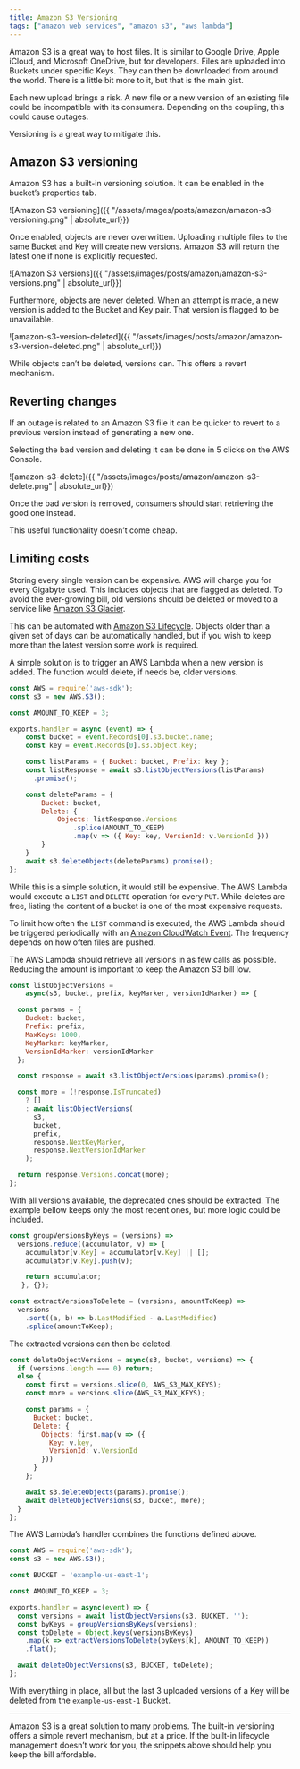 ```yaml
---
title: Amazon S3 Versioning
tags: ["amazon web services", "amazon s3", "aws lambda"]
---
```


Amazon S3 is a great way to host files. It is similar to Google Drive, Apple iCloud, and Microsoft OneDrive, but for developers. Files are uploaded into Buckets under specific Keys. They can then be downloaded from around the world. There is a little bit more to it, but that is the main gist.

Each new upload brings a risk. A new file or a new version of an existing file could be incompatible with its consumers. Depending on the coupling, this could cause outages.

Versioning is a great way to mitigate this.

## Amazon S3 versioning
Amazon S3 has a built-in versioning solution. It can be enabled in the bucket’s properties tab.

![Amazon S3 versioning]({{ "/assets/images/posts/amazon/amazon-s3-versioning.png" | absolute_url}})

Once enabled, objects are never overwritten. Uploading multiple files to the same Bucket and Key will create new versions. Amazon S3 will return the latest one if none is explicitly requested.

![Amazon S3 versions]({{ "/assets/images/posts/amazon/amazon-s3-versions.png" | absolute_url}})

Furthermore, objects are never deleted. When an attempt is made, a new version is added to the Bucket and Key pair. That version is flagged to be unavailable.

![amazon-s3-version-deleted]({{ "/assets/images/posts/amazon/amazon-s3-version-deleted.png" | absolute_url}})

While objects can’t be deleted, versions can. This offers a revert mechanism.

## Reverting changes
If an outage is related to an Amazon S3 file it can be quicker to revert to a previous version instead of generating a new one.

Selecting the bad version and deleting it can be done in 5 clicks on the AWS Console.

![amazon-s3-delete]({{ "/assets/images/posts/amazon/amazon-s3-delete.png" | absolute_url}})

Once the bad version is removed, consumers should start retrieving the good one instead.

This useful functionality doesn’t come cheap.

## Limiting costs
Storing every single version can be expensive. AWS will charge you for every Gigabyte used. This includes objects that are flagged as deleted. To avoid the ever-growing bill, old versions should be deleted or moved to a service like [Amazon S3 Glacier](https://aws.amazon.com/glacier/).

This can be automated with [Amazon S3 Lifecycle](https://aws.amazon.com/blogs/developer/amazon-s3-lifecycle-management/). Objects older than a given set of days can be automatically handled, but if you wish to keep more than the latest version some work is required.

A simple solution is to trigger an AWS Lambda when a new version is added. The function would delete, if needs be, older versions.

```javascript
const AWS = require('aws-sdk');
const s3 = new AWS.S3();

const AMOUNT_TO_KEEP = 3;

exports.handler = async (event) => {
    const bucket = event.Records[0].s3.bucket.name;
    const key = event.Records[0].s3.object.key;

    const listParams = { Bucket: bucket, Prefix: key };
    const listResponse = await s3.listObjectVersions(listParams)
      .promise();

    const deleteParams = {
        Bucket: bucket,
        Delete: {
            Objects: listResponse.Versions
                .splice(AMOUNT_TO_KEEP)
                .map(v => ({ Key: key, VersionId: v.VersionId }))
        }
    }
    await s3.deleteObjects(deleteParams).promise();
};
```

While this is a simple solution, it would still be expensive. The AWS Lambda would execute a `LIST` and `DELETE` operation for every `PUT`. While deletes are free, listing the content of a bucket is one of the most expensive requests.

To limit how often the `LIST` command is executed, the AWS Lambda should be triggered periodically with an [Amazon CloudWatch Event](https://docs.aws.amazon.com/AmazonCloudWatch/latest/events/WhatIsCloudWatchEvents.html). The frequency depends on how often files are pushed.

The AWS Lambda should retrieve all versions in as few calls as possible. Reducing the amount is important to keep the Amazon S3 bill low.

```javascript
const listObjectVersions =
    async(s3, bucket, prefix, keyMarker, versionIdMarker) => {

  const params = {
    Bucket: bucket,
    Prefix: prefix,
    MaxKeys: 1000,
    KeyMarker: keyMarker,
    VersionIdMarker: versionIdMarker
  };

  const response = await s3.listObjectVersions(params).promise();

  const more = (!response.IsTruncated)
    ? []
    : await listObjectVersions(
      s3,
      bucket,
      prefix,
      response.NextKeyMarker,
      response.NextVersionIdMarker
    );

  return response.Versions.concat(more);
};
```

With all versions available, the deprecated ones should be extracted. The example bellow keeps only the most recent ones, but more logic could be included.

```javascript
const groupVersionsByKeys = (versions) =>
  versions.reduce((accumulator, v) => {
    accumulator[v.Key] = accumulator[v.Key] || [];
    accumulator[v.Key].push(v);

    return accumulator;
   }, {});

const extractVersionsToDelete = (versions, amountToKeep) =>
  versions
    .sort((a, b) => b.LastModified - a.LastModified)
    .splice(amountToKeep);
```

The extracted versions can then be deleted.

```javascript
const deleteObjectVersions = async(s3, bucket, versions) => {
  if (versions.length === 0) return;
  else {
    const first = versions.slice(0, AWS_S3_MAX_KEYS);
    const more = versions.slice(AWS_S3_MAX_KEYS);

    const params = {
      Bucket: bucket,
      Delete: {
        Objects: first.map(v => ({
          Key: v.key,
          VersionId: v.VersionId
        }))
      }
    };

    await s3.deleteObjects(params).promise();
    await deleteObjectVersions(s3, bucket, more);
  }
};
```

The AWS Lambda’s handler combines the functions defined above.

```javascript
const AWS = require('aws-sdk');
const s3 = new AWS.S3();

const BUCKET = 'example-us-east-1';

const AMOUNT_TO_KEEP = 3;

exports.handler = async(event) => {
  const versions = await listObjectVersions(s3, BUCKET, '');
  const byKeys = groupVersionsByKeys(versions);
  const toDelete = Object.keys(versionsByKeys)
    .map(k => extractVersionsToDelete(byKeys[k], AMOUNT_TO_KEEP))
    .flat();

  await deleteObjectVersions(s3, BUCKET, toDelete);
};
```

With everything in place, all but the last 3 uploaded versions of a Key will be deleted from the `example-us-east-1` Bucket.

---

Amazon S3 is a great solution to many problems. The built-in versioning offers a simple revert mechanism, but at a price. If the built-in lifecycle management doesn’t work for you, the snippets above should help you keep the bill affordable.
